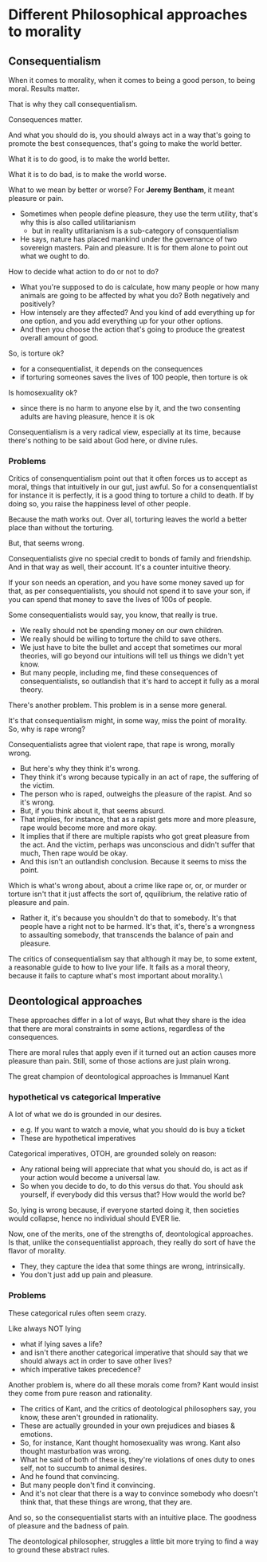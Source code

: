 # Different Philosophical approaches to morality

## Consequentialism

When it comes to morality, when it comes to being a good person, to being moral. Results matter.

That is why they call consequentialism.

Consequences matter. 

And what you should do is, you should always act in a way that's going to promote the best consequences, that's going to make the world better. 

What it is to do good, is to make the world better.

What it is to do bad, is to make the world worse.

What to we mean by better or worse? For **Jeremy Bentham**, it meant pleasure or pain.
- Sometimes when people define pleasure, they use the term utility, that's why this is also called utilitarianism
    - but in reality utlitarianism is a sub-category of consquentialism
- He says, nature has placed mankind under the governance of two sovereign masters. Pain and pleasure. It is for them alone to point out what we ought to do.

How to decide what action to do or not to do? 
- What you're supposed to do is calculate, how many people or how many animals are going to be affected by what you do? Both negatively and positively?
- How intensely are they affected? And you kind of add everything up for one option, and you add everything up for your other options. 
- And then you choose the action that's going to produce the greatest overall amount of good.

So, is torture ok?
- for a consequentialist, it depends on the consequences
- if torturing someones saves the lives of 100 people, then torture is ok

Is homosexuality ok?
- since there is no harm to anyone else by it, and the two consenting adults are having pleasure, hence it is ok

Consequentialism is a very radical view, especially at its time, because there's nothing to be said about God here, or divine rules.

### Problems

Critics of consenquentialism point out that it often forces us to accept as moral, things that intuitively in our gut, just awful. So for a consenquentialist for instance it is perfectly, it is a good thing to torture a child to death. If by doing so, you raise the happiness level of other people.

Because the math works out. Over all, torturing leaves the world a better place than without the torturing.

But, that seems wrong.

Consequentialists give no special credit to bonds of family and friendship. And in that way as well, their account. It's a counter intuitive theory.

If your son needs an operation, and you have some money saved up for that, as per consequentialists, you should not spend it to save your son, if you can spend that money to save the lives of 100s of people.

Some consequentialists would say, you know, that really is true.
- We really should not be spending money on our own children.
- We really should be willing to torture the child to save others.
- We just have to bite the bullet and accept that sometimes our moral theories, will go beyond our intuitions will tell us things we didn't yet know.
- But many people, including me, find these consequences of consequentialists, so outlandish that it's hard to accept it fully as a moral theory.


There's another problem. This problem is in a sense more general.

It's that consequentialism might, in some way, miss the point of morality. So, why is rape wrong?

Consequentialists agree that violent rape, that rape is wrong, morally wrong.
- But here's why they think it's wrong. 
- They think it's wrong because typically in an act of rape, the suffering of the victim.
- The person who is raped, outweighs the pleasure of the rapist. And so it's wrong.
- But, if you think about it, that seems absurd. 
- That implies, for instance, that as a rapist gets more and more pleasure, rape would become more and more okay. 
- It implies that if there are multiple rapists who got great pleasure from the act. And the victim, perhaps was unconscious and didn't suffer that much, Then rape would be okay.
- And this isn't an outlandish conclusion. Because it seems to miss the point. 

Which is what's wrong about, about a crime like rape or, or, or murder or torture isn't that it just affects the sort of, qquilibrium, the relative ratio of pleasure and pain. 
- Rather it, it's because you shouldn't do that to somebody. It's that people have a right not to be harmed. It's that, it's, there's a wrongness to assaulting somebody, that transcends the balance of pain and pleasure.

The critics of consequentialism say that although it may be, to some extent, a reasonable guide to how to live your life. It fails as a moral theory, because it fails to capture what's most important about morality.\

## Deontological approaches

These approaches differ in a lot of ways, But what they share is the idea that there are moral constraints in some actions, regardless of the consequences. 

There are moral rules that apply even if it turned out an action causes more pleasure than pain. Still, some of those actions are just plain wrong.

The great champion of deontological approaches is Immanuel Kant

### hypothetical vs categorical Imperative

A lot of what we do is grounded in our desires. 
- e.g. If you want to watch a movie, what you should do is buy a ticket
- These are hypothetical imperatives

Categorical imperatives, OTOH, are grounded solely on reason: 
- Any rational being will appreciate that what you should do, is act as if your action would become a universal law. 
- So when you decide to do, to do this versus do that. You should ask yourself, if everybody did this versus that? How would the world be?
 
So, lying is wrong because, if everyone started doing it, then societies would collapse, hence no individual should EVER lie. 

Now, one of the merits, one of the strengths of, deontological approaches. Is that, unlike the consequentialist approach, they really do sort of have the flavor of morality. 
- They, they capture the idea that some things are wrong, intrinsically. 
- You don't just add up pain and pleasure.

### Problems

These categorical rules often seem crazy. 

Like always NOT lying
- what if lying saves a life?
- and isn't there another categorical imperative that should say that we should always act in order to save other lives? 
- which imperative takes precedence?

Another problem is, where do all these morals come from? Kant would insist they come from pure reason and rationality.
- The critics of Kant, and the critics of deotological philosophers say, you know, these aren't grounded in rationality. 
- These are actually grounded in your own prejudices and biases & emotions. 
- So, for instance, Kant thought homosexuality was wrong. Kant also thought masturbation was wrong.
- What he said of both of these is, they're violations of ones duty to ones self, not to succumb to animal desires. 
- And he found that convincing. 
- But many people don't find it convincing. 
- And it's not clear that there is a way to convince somebody who doesn't think that, that these things are wrong, that they are.


And so, so the consequentialist starts with an intuitive place. The goodness of pleasure and the badness of pain.

The deontological philosopher, struggles a little bit more trying to find a way to ground these abstract rules.